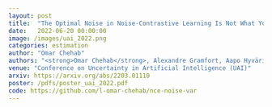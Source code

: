 ```yaml
---
layout: post
title:  "The Optimal Noise in Noise-Contrastive Learning Is Not What You Think"
date:   2022-06-20 00:00:00
image: /images/uai_2022.png
categories: estimation
author: "Omar Chehab"
authors: "<strong>Omar Chehab</strong>, Alexandre Gramfort, Aapo Hyvärinen"
venue: "Conference on Uncertainty in Artificial Intelligence (UAI)"
arxiv: https://arxiv.org/abs/2203.01110
poster: /pdfs/poster_uai_2022.pdf
code: https://github.com/l-omar-chehab/nce-noise-var
---
```



